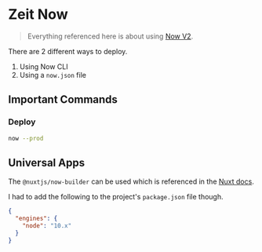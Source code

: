 # Zeit Now

> Everything referenced here is about using [Now V2](https://zeit.co/now).

There are 2 different ways to deploy.

1. Using Now CLI
2. Using a `now.json` file

## Important Commands

### Deploy

```bash
now --prod
```

## Universal Apps

The `@nuxtjs/now-builder` can be used which is referenced in the [Nuxt
docs](https://nuxtjs.org/faq/now-deployment/).

I had to add the following to the project's `package.json` file though.

```json
{
  "engines": {
    "node": "10.x"
  }
}
```
